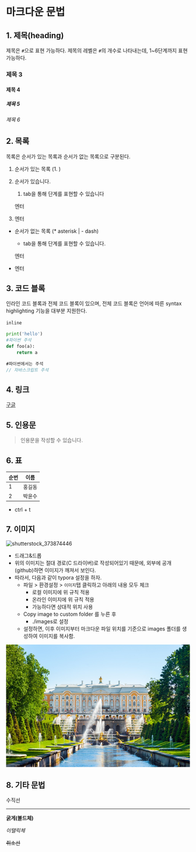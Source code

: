 # 마크다운 문법

## 1. 제목(heading)

제목은 `#`으로 표현 가능하다. 제목의 레벨은 `#`의 개수로 나타내는데, 1~6단계까지 표현 가능하다.

### 제목 3

#### 제목 4

##### 제목 5

###### 제목 6

## 2. 목록

목록은 순서가 있는 목록과 순서가 없는 목록으로 구분된다.

1. 순서가 있는 목록 (1. )

2. 순서가 있습니다.

   1. tab을 통해 단계를 표현할 수 있습니다

   엔터

3. 엔터

* 순서가 없는 목록 (* asterisk | - dash)

  *  tab을 통해 단계를 표현할 수 있습니다.

  엔터

* 엔터

## 3. 코드 블록

인라인 코드 블록과 전체 코드 블록이 있으며, 전체 코드 블록은 언어에 따른 syntax  highlighting 기능을 대부분 지원한다.

`inline`

```python
print('hello')
#파이썬 주석
def foo(a):
    return a
```

```javascript
#파이썬에서는 주석
// 자바스크립트 주석
```

## 4. 링크

[구글](https://google.com)

## 5. 인용문

> 인용문을 작성할 수 있습니다.

## 6. 표

| 순번 | 이름   |
| ---- | ------ |
| 1    | 홍길동 |
| 2    | 박윤수 |

- ctrl + t

## 7. 이미지

![shutterstock_373874446](C:\Users\student\Desktop\shutterstock_373874446.jpg)

- 드래그&드롭
- 위의 이미지는 절대 경로(C 드라이버)로 작성되어있기 때문에, 외부에 공개(github)하면 이미지가 깨져서 보인다. 
- 따라서, 다음과 같이 typora 설정을 하자.
  - 파일 > 환경설정 > `이미지`탭 클릭하고 아래의 내용 모두 체크
    - 로컬 이미지에 위 규칙 적용
    - 온라인 이미지에 위 규칙 적용
    - 가능하다면 상대적 위치 사용
  - Copy image to custom folder 를 누른 후
    -  ./images로 설정
  - 설정하면, 이후 이미지부터 마크다운 파일 위치를 기준으로 images 폴더를 생성하여 이미지를 복사함.

![shutterstock_373874446](images/shutterstock_373874446.jpg)

## 8. 기타 문법

수직선

___

**굵게(볼드체)**

*이탤릭체*

~~취소선~~

